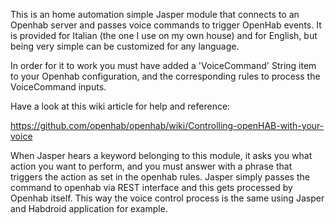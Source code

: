 This is an home automation simple Jasper module that connects to an Openhab server and passes voice commands to trigger OpenHab events.
It is provided for Italian (the one I use on my own house) and for English, but being very simple can be customized for any language.

In order for it to work you must have added a 'VoiceCommand' String item
to your Openhab configuration, and the corresponding rules to process the
VoiceCommand inputs.

Have a look at this wiki article for help and reference:

https://github.com/openhab/openhab/wiki/Controlling-openHAB-with-your-voice

When Jasper hears a keyword belonging to this module, it asks you what action you
want to perform, and you must answer with a phrase that triggers the action as set
in the openhab rules. Jasper simply passes the command to openhab via REST interface
and this gets processed by Openhab itself.
This way the voice control process is the same
using Jasper and Habdroid application for example.
